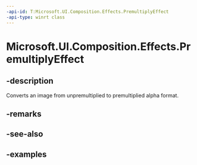 ```yaml
---
-api-id: T:Microsoft.UI.Composition.Effects.PremultiplyEffect
-api-type: winrt class
---
```


<!-- Class syntax.
public class PremultiplyEffect : IGraphicsEffect, IGraphicsEffectSource
-->

# Microsoft.UI.Composition.Effects.PremultiplyEffect

## -description
Converts an image from unpremultiplied to premultiplied alpha format.

## -remarks

## -see-also

## -examples

